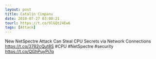 ```yaml
---
layout: post
title: Catalin Cimpanu
date: 2018-07-27 03:00:21
tourl: https://t.co/9lGQt24Ew6
tags: [Attack]
---
```

New NetSpectre Attack Can Steal CPU Secrets via Network Connections https://t.co/3782cQut8S #CPU #NetSpectre #security https://t.co/QGhPuyPi7q
